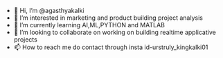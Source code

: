 - 👋 Hi, I’m @agasthyakalki
- 👀 I’m interested in marketing and product building project analysis
- 🌱 I’m currently learning  AI,ML,PYTHON and MATLAB
- 💞️ I’m looking to collaborate on working on building realtime applicative projects
- 📫 How to reach me do contact through insta id-urstruly_kingkalki01

<!---
agasthyakalki/agasthyakalki is a ✨ special ✨ repository because its `README.md` (this file) appears on your GitHub profile.
You can click the Preview link to take a look at your changes.
--->

